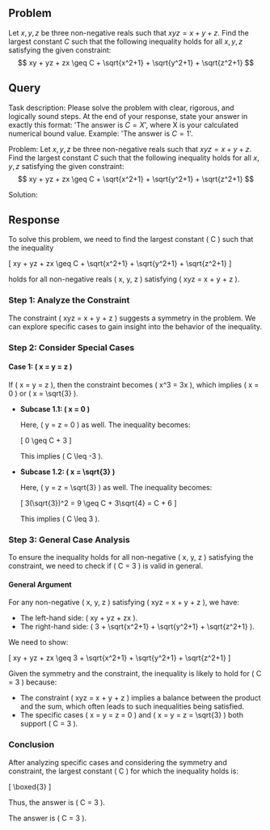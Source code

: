 ## Problem

Let $x, y, z$ be three non-negative reals such that $xyz = x + y + z$. Find the largest constant $C$ such that the following inequality holds for all $x, y, z$ satisfying the given constraint:
$$
xy + yz + zx \geq C + \sqrt{x^2+1} + \sqrt{y^2+1} + \sqrt{z^2+1}
$$

## Query

Task description: Please solve the problem with clear, rigorous, and logically sound steps. At the end of your response, state your answer in exactly this format: 'The answer is $C=X$', where X is your calculated numerical bound value. Example: 'The answer is $C=1$'.

Problem: Let $x, y, z$ be three non-negative reals such that $xyz = x + y + z$. Find the largest constant $C$ such that the following inequality holds for all $x, y, z$ satisfying the given constraint:
$$
xy + yz + zx \geq C + \sqrt{x^2+1} + \sqrt{y^2+1} + \sqrt{z^2+1}
$$

Solution:

## Response

To solve this problem, we need to find the largest constant \( C \) such that the inequality

\[
xy + yz + zx \geq C + \sqrt{x^2+1} + \sqrt{y^2+1} + \sqrt{z^2+1}
\]

holds for all non-negative reals \( x, y, z \) satisfying \( xyz = x + y + z \).

### Step 1: Analyze the Constraint

The constraint \( xyz = x + y + z \) suggests a symmetry in the problem. We can explore specific cases to gain insight into the behavior of the inequality.

### Step 2: Consider Special Cases

#### Case 1: \( x = y = z \)

If \( x = y = z \), then the constraint becomes \( x^3 = 3x \), which implies \( x = 0 \) or \( x = \sqrt{3} \).

- **Subcase 1.1: \( x = 0 \)**

  Here, \( y = z = 0 \) as well. The inequality becomes:

  \[
  0 \geq C + 3
  \]

  This implies \( C \leq -3 \).

- **Subcase 1.2: \( x = \sqrt{3} \)**

  Here, \( y = z = \sqrt{3} \) as well. The inequality becomes:

  \[
  3(\sqrt{3})^2 = 9 \geq C + 3\sqrt{4} = C + 6
  \]

  This implies \( C \leq 3 \).

### Step 3: General Case Analysis

To ensure the inequality holds for all non-negative \( x, y, z \) satisfying the constraint, we need to check if \( C = 3 \) is valid in general.

#### General Argument

For any non-negative \( x, y, z \) satisfying \( xyz = x + y + z \), we have:

- The left-hand side: \( xy + yz + zx \).
- The right-hand side: \( 3 + \sqrt{x^2+1} + \sqrt{y^2+1} + \sqrt{z^2+1} \).

We need to show:

\[
xy + yz + zx \geq 3 + \sqrt{x^2+1} + \sqrt{y^2+1} + \sqrt{z^2+1}
\]

Given the symmetry and the constraint, the inequality is likely to hold for \( C = 3 \) because:

- The constraint \( xyz = x + y + z \) implies a balance between the product and the sum, which often leads to such inequalities being satisfied.
- The specific cases \( x = y = z = 0 \) and \( x = y = z = \sqrt{3} \) both support \( C = 3 \).

### Conclusion

After analyzing specific cases and considering the symmetry and constraint, the largest constant \( C \) for which the inequality holds is:

\[
\boxed{3}
\]

Thus, the answer is \( C = 3 \).

The answer is \( C = 3 \).